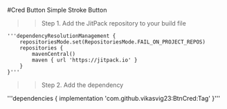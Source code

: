 #Cred Button
Simple Stroke Button

>>Step 1. Add the JitPack repository to your build file

	'''dependencyResolutionManagement {
		repositoriesMode.set(RepositoriesMode.FAIL_ON_PROJECT_REPOS)
		repositories {
			mavenCentral()
			maven { url 'https://jitpack.io' }
		}
	}'''

>>Step 2. Add the dependency

'''dependencies {
	        implementation 'com.github.vikasvig23:BtnCred:Tag'
	}'''
